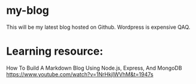 # my-blog
This will be my latest blog hosted on Github. Wordpress is expensive QAQ.

# Learning resource:
How To Build A Markdown Blog Using Node.js, Express, And MongoDB
https://www.youtube.com/watch?v=1NrHkjlWVhM&t=1947s
